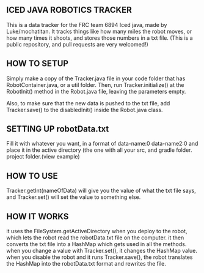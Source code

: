 ## ICED JAVA ROBOTICS TRACKER
This is a data tracker for the FRC team 6894 Iced java, made by Luke/mochatitan. It tracks things like how many miles the robot moves, or how many times it shoots, and stores those numbers in a txt file.
(This is a public repository, and pull requests are very welcomed!)

## HOW TO SETUP
Simply make a copy of the Tracker.java file in your code folder that has RobotContainer.java, or a util folder.
Then, run Tracker.initialize() at the RobotInit() method in the Robot.java file, leaving the parameters empty.

Also, to make sure that the new data is pushed to the txt file, add Tracker.save() to the disabledInit() inside the Robot.java class.

## SETTING UP robotData.txt
Fill it with whatever you want, in a format of 
data-name:0
data-name2:0
and place it in the active directory (the one with all your src, and gradle folder. project folder.(view example)

## HOW TO USE
Tracker.getInt(nameOfData) will give you the value of what the txt file says, and Tracker.set() will set the value to something else.

## HOW IT WORKS
it uses the FileSystem.getActiveDirectory when you deploy to the robot, which lets the robot read the robotData.txt file on the computer.
it then converts the txt file into a HashMap which gets used in all the methods.
when you change a value with Tracker.set(), it changes the HashMap value.
when you disable the robot and it runs Tracker.save(), the robot translates the HashMap into the robotData.txt format and rewrites the file.